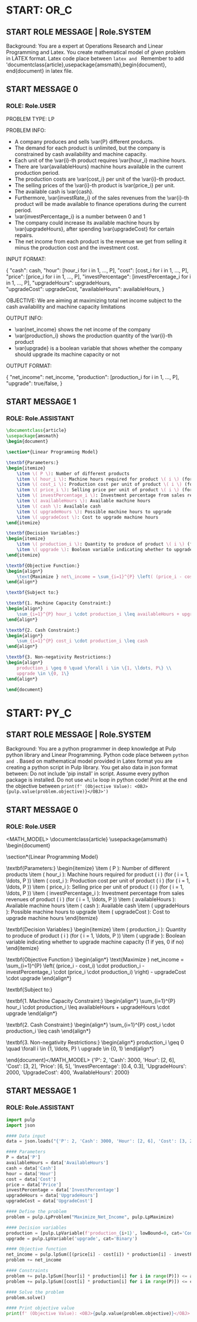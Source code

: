 # START: OR_C 
## START ROLE MESSAGE | Role.SYSTEM 
Background: You are a expert at Operations Research and Linear Programming and Latex. You create mathematical model of given problem in LATEX format. Latex code place between ```latex and ``` Remember to add 'documentclass{article},usepackage{amsmath},begin{document}, end{document} in latex file. 
## START MESSAGE 0 
### ROLE: Role.USER
<DESCRIPTION>
PROBLEM TYPE: LP

PROBLEM INFO: 

- A company produces and sells \var{P} different products. 
- The demand for each product is unlimited, but the company is constrained by cash availability and machine capacity.
- Each unit of the \var{i}-th product requires \var{hour_i} machine hours.
- There are \var{availableHours} machine hours available in the current production period.
- The production costs are \var{cost_i} per unit of the \var{i}-th product.
- The selling prices of the \var{i}-th product is \var{price_i} per unit.
- The available cash is \var{cash}.
- Furthermore, \var{investRate_i} of the sales revenues from the \var{i}-th product will be made available to finance operations during the current period.
- \var{investPercentage_i} is a number between 0 and 1
- The company could increase its available machine hours by \var{upgradeHours}, after spending \var{upgradeCost} for certain repairs. 
- The net income from each product is the revenue we get from selling it minus the production cost and the investment cost.

INPUT FORMAT:

{
    "cash": cash,
    "hour": [hour_i for i in 1, ..., P],
    "cost": [cost_i for i in 1, ..., P],
    "price": [price_i for i in 1, ..., P],
    "investPercentage": [investPercentage_i for i in 1, ..., P],
    "upgradeHours": upgradeHours,   
    "upgradeCost": upgradeCost,
    "availableHours": availableHours,
}

OBJECTIVE: We are aiming at maximizing total net income subject to the cash availability and machine capacity limitations

OUTPUT INFO:

- \var{net_income} shows the net income of the company
- \var{production_i} shows the production quantity of the \var{i}-th product
- \var{upgrade} is a boolean variable that shows whether the company should upgrade its machine capacity or not

OUTPUT FORMAT:

{
    "net_income": net_income,
    "production": [production_i for i in 1, ..., P],
    "upgrade": true/false,
}
</DESCRIPTION>


## START MESSAGE 1 
### ROLE: Role.ASSISTANT
```latex
\documentclass{article}
\usepackage{amsmath}
\begin{document}

\section*{Linear Programming Model}

\textbf{Parameters:}
\begin{itemize}
    \item \( P \): Number of different products
    \item \( hour_i \): Machine hours required for product \( i \) (for \( i = 1, \ldots, P \))
    \item \( cost_i \): Production cost per unit of product \( i \) (for \( i = 1, \ldots, P \))
    \item \( price_i \): Selling price per unit of product \( i \) (for \( i = 1, \ldots, P \))
    \item \( investPercentage_i \): Investment percentage from sales revenues of product \( i \) (for \( i = 1, \ldots, P \))
    \item \( availableHours \): Available machine hours
    \item \( cash \): Available cash
    \item \( upgradeHours \): Possible machine hours to upgrade
    \item \( upgradeCost \): Cost to upgrade machine hours
\end{itemize}

\textbf{Decision Variables:}
\begin{itemize}
    \item \( production_i \): Quantity to produce of product \( i \) (for \( i = 1, \ldots, P \))
    \item \( upgrade \): Boolean variable indicating whether to upgrade machine capacity (1 if yes, 0 if no)
\end{itemize}

\textbf{Objective Function:}
\begin{align*}
    \text{Maximize } net\_income = \sum_{i=1}^{P} \left( (price_i - cost_i) \cdot production_i - investPercentage_i \cdot (price_i \cdot production_i) \right) - upgradeCost \cdot upgrade
\end{align*}

\textbf{Subject to:}

\textbf{1. Machine Capacity Constraint:}
\begin{align*}
    \sum_{i=1}^{P} hour_i \cdot production_i \leq availableHours + upgradeHours \cdot upgrade
\end{align*}

\textbf{2. Cash Constraint:}
\begin{align*}
    \sum_{i=1}^{P} cost_i \cdot production_i \leq cash
\end{align*}

\textbf{3. Non-negativity Restrictions:}
\begin{align*}
    production_i \geq 0 \quad \forall i \in \{1, \ldots, P\} \\
    upgrade \in \{0, 1\}
\end{align*}

\end{document}
```

# START: PY_C 
## START ROLE MESSAGE | Role.SYSTEM 
Background: You are a python programmer in deep knowledge at Pulp python library and Linear Programming. Python code place between ```python and ```. Based on mathematical model provided in Latex format you are creating a python script in Pulp library. You get also data in json format between: <DATA></DATA> Do not include 'pip install' in script. Assume every python package is installed. Do not use `while` loop in python code! Print at the end the objective between <OBJ></OBJ> `print(f' (Objective Value): <OBJ>{pulp.value(problem.objective)}</OBJ>')` 
## START MESSAGE 0 
### ROLE: Role.USER
<MATH_MODEL>
\documentclass{article}
\usepackage{amsmath}
\begin{document}

\section*{Linear Programming Model}

\textbf{Parameters:}
\begin{itemize}
    \item \( P \): Number of different products
    \item \( hour_i \): Machine hours required for product \( i \) (for \( i = 1, \ldots, P \))
    \item \( cost_i \): Production cost per unit of product \( i \) (for \( i = 1, \ldots, P \))
    \item \( price_i \): Selling price per unit of product \( i \) (for \( i = 1, \ldots, P \))
    \item \( investPercentage_i \): Investment percentage from sales revenues of product \( i \) (for \( i = 1, \ldots, P \))
    \item \( availableHours \): Available machine hours
    \item \( cash \): Available cash
    \item \( upgradeHours \): Possible machine hours to upgrade
    \item \( upgradeCost \): Cost to upgrade machine hours
\end{itemize}

\textbf{Decision Variables:}
\begin{itemize}
    \item \( production_i \): Quantity to produce of product \( i \) (for \( i = 1, \ldots, P \))
    \item \( upgrade \): Boolean variable indicating whether to upgrade machine capacity (1 if yes, 0 if no)
\end{itemize}

\textbf{Objective Function:}
\begin{align*}
    \text{Maximize } net\_income = \sum_{i=1}^{P} \left( (price_i - cost_i) \cdot production_i - investPercentage_i \cdot (price_i \cdot production_i) \right) - upgradeCost \cdot upgrade
\end{align*}

\textbf{Subject to:}

\textbf{1. Machine Capacity Constraint:}
\begin{align*}
    \sum_{i=1}^{P} hour_i \cdot production_i \leq availableHours + upgradeHours \cdot upgrade
\end{align*}

\textbf{2. Cash Constraint:}
\begin{align*}
    \sum_{i=1}^{P} cost_i \cdot production_i \leq cash
\end{align*}

\textbf{3. Non-negativity Restrictions:}
\begin{align*}
    production_i \geq 0 \quad \forall i \in \{1, \ldots, P\} \\
    upgrade \in \{0, 1\}
\end{align*}

\end{document}</MATH_MODEL>
<DATA>
{'P': 2, 'Cash': 3000, 'Hour': [2, 6], 'Cost': [3, 2], 'Price': [6, 5], 'InvestPercentage': [0.4, 0.3], 'UpgradeHours': 2000, 'UpgradeCost': 400, 'AvailableHours': 2000}</DATA>


## START MESSAGE 1 
### ROLE: Role.ASSISTANT
```python
import pulp
import json

#### Data input
data = json.loads("{'P': 2, 'Cash': 3000, 'Hour': [2, 6], 'Cost': [3, 2], 'Price': [6, 5], 'InvestPercentage': [0.4, 0.3], 'UpgradeHours': 2000, 'UpgradeCost': 400, 'AvailableHours': 2000}")

#### Parameters
P = data['P']
availableHours = data['AvailableHours']
cash = data['Cash']
hour = data['Hour']
cost = data['Cost']
price = data['Price']
investPercentage = data['InvestPercentage']
upgradeHours = data['UpgradeHours']
upgradeCost = data['UpgradeCost']

#### Define the problem
problem = pulp.LpProblem("Maximize_Net_Income", pulp.LpMaximize)

#### Decision variables
production = [pulp.LpVariable(f'production_{i+1}', lowBound=0, cat='Continuous') for i in range(P)]
upgrade = pulp.LpVariable('upgrade', cat='Binary')

#### Objective function
net_income = pulp.lpSum([(price[i] - cost[i]) * production[i] - investPercentage[i] * (price[i] * production[i]) for i in range(P)]) - upgradeCost * upgrade
problem += net_income

#### Constraints
problem += pulp.lpSum([hour[i] * production[i] for i in range(P)]) <= availableHours + upgradeHours * upgrade
problem += pulp.lpSum([cost[i] * production[i] for i in range(P)]) <= cash

#### Solve the problem
problem.solve()

#### Print objective value
print(f' (Objective Value): <OBJ>{pulp.value(problem.objective)}</OBJ>')
```

